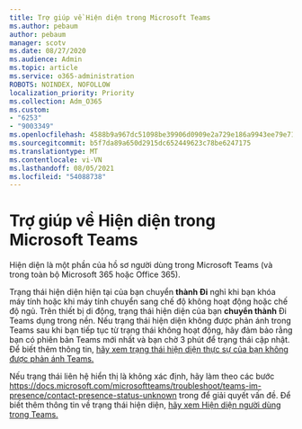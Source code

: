```yaml
---
title: Trợ giúp về Hiện diện trong Microsoft Teams
ms.author: pebaum
author: pebaum
manager: scotv
ms.date: 08/27/2020
ms.audience: Admin
ms.topic: article
ms.service: o365-administration
ROBOTS: NOINDEX, NOFOLLOW
localization_priority: Priority
ms.collection: Adm_O365
ms.custom:
- "6253"
- "9003349"
ms.openlocfilehash: 4588b9a967dc51098be39906d0909e2a729e186a9943ee79e71d6ab50a666107
ms.sourcegitcommit: b5f7da89a650d2915dc652449623c78be6247175
ms.translationtype: MT
ms.contentlocale: vi-VN
ms.lasthandoff: 08/05/2021
ms.locfileid: "54088738"
---
```

# <a name="help-with-presence-in-microsoft-teams"></a>Trợ giúp về Hiện diện trong Microsoft Teams

Hiện diện là một phần của hồ sơ người dùng trong Microsoft Teams (và trong toàn bộ Microsoft 365 hoặc Office 365). 

Trạng thái hiện diện hiện tại của bạn chuyển  **thành Đi**  nghỉ khi bạn khóa máy tính hoặc khi máy tính chuyển sang chế độ không hoạt động hoặc chế độ ngủ. Trên thiết bị di động, trạng thái hiện diện của bạn **chuyển thành** Đi Teams dụng trong nền. Nếu trạng thái hiện diện không được phản ánh trong Teams sau khi bạn tiếp tục từ trạng thái không hoạt động, hãy đảm bảo rằng bạn có phiên bản Teams mới nhất và bạn chờ 3 phút để trạng thái cập nhật. Để biết thêm thông tin, [hãy xem trạng thái hiện diện thực sự của bạn không được phản ánh Teams.](https://docs.microsoft.com/microsoftteams/troubleshoot/teams-im-presence/presence-not-show-actual-status)

Nếu trạng thái liên hệ hiển thị là không xác định, hãy làm theo các bước https://docs.microsoft.com/microsoftteams/troubleshoot/teams-im-presence/contact-presence-status-unknown trong để giải quyết vấn đề.
Để biết thêm thông tin về trạng thái hiện diện, [hãy xem Hiện diện người dùng trong Teams.](https://docs.microsoft.com/microsoftteams/presence-admins)

